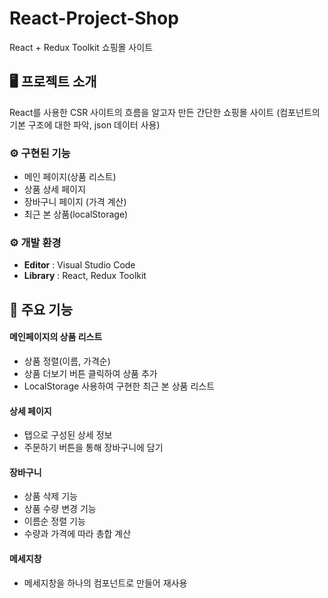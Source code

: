# React-Project-Shop
React + Redux Toolkit 쇼핑몰 사이트


## 🖥️ 프로젝트 소개
React를 사용한 CSR 사이트의 흐름을 알고자 만든 간단한 쇼핑몰 사이트 (컴포넌트의 기본 구조에 대한 파악, json 데이터 사용)
<br>

### ⚙️ 구현된 기능
 - 메인 페이지(상품 리스트)
 - 상품 상세 페이지
 - 장바구니 페이지 (가격 계산)
 - 최근 본 상품(localStorage)

### ⚙️ 개발 환경
- **Editor** : Visual Studio Code
- **Library** : React, Redux Toolkit


## 📌 주요 기능
#### 메인페이지의 상품 리스트
- 상품 정렬(이름, 가격순)
- 상품 더보기 버튼 클릭하여 상품 추가
- LocalStorage 사용하여 구현한 최근 본 상품 리스트

#### 상세 페이지
- 탭으로 구성된 상세 정보
- 주문하기 버튼을 통해 장바구니에 담기

#### 장바구니
- 상품 삭제 기능
- 상품 수량 변경 기능
- 이름순 정렬 기능
- 수량과 가격에 따라 총합 계산

#### 메세지창
- 메세지창을 하나의 컴포넌트로 만들어 재사용
